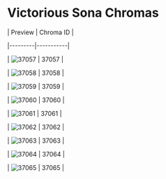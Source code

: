 # Victorious Sona Chromas


| Preview | Chroma ID |

|---------|-----------|

| ![37057](https://raw.communitydragon.org/latest/plugins/rcp-be-lol-game-data/global/default/v1/champion-chroma-images/37/37057.png) | 37057 |

| ![37058](https://raw.communitydragon.org/latest/plugins/rcp-be-lol-game-data/global/default/v1/champion-chroma-images/37/37058.png) | 37058 |

| ![37059](https://raw.communitydragon.org/latest/plugins/rcp-be-lol-game-data/global/default/v1/champion-chroma-images/37/37059.png) | 37059 |

| ![37060](https://raw.communitydragon.org/latest/plugins/rcp-be-lol-game-data/global/default/v1/champion-chroma-images/37/37060.png) | 37060 |

| ![37061](https://raw.communitydragon.org/latest/plugins/rcp-be-lol-game-data/global/default/v1/champion-chroma-images/37/37061.png) | 37061 |

| ![37062](https://raw.communitydragon.org/latest/plugins/rcp-be-lol-game-data/global/default/v1/champion-chroma-images/37/37062.png) | 37062 |

| ![37063](https://raw.communitydragon.org/latest/plugins/rcp-be-lol-game-data/global/default/v1/champion-chroma-images/37/37063.png) | 37063 |

| ![37064](https://raw.communitydragon.org/latest/plugins/rcp-be-lol-game-data/global/default/v1/champion-chroma-images/37/37064.png) | 37064 |

| ![37065](https://raw.communitydragon.org/latest/plugins/rcp-be-lol-game-data/global/default/v1/champion-chroma-images/37/37065.png) | 37065 |